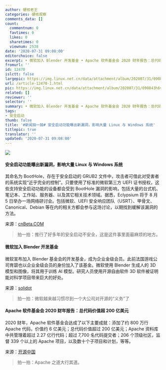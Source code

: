 ```yaml
---
author: 硬核老王
categories: 硬核观察
comments_data: []
count:
  commentnum: 0
  favtimes: 0
  likes: 0
  sharetimes: 0
  viewnum: 2538
date: '2020-07-31 09:08:00'
editorchoice: false
excerpt: • 微软加入 Blender 开发基金 • Apache 软件基金会 2020 财年报告：总代码价值超 200 亿美元
fromurl: ''
id: 12470
islctt: false
largepic: https://img.linux.net.cn/data/attachment/album/202007/31/090843h6voxzxb6edekbez.jpg
url: /article-12470-1.html
pic: https://img.linux.net.cn/data/attachment/album/202007/31/090843h6voxzxb6edekbez.jpg.thumb.jpg
related: []
reviewer: ''
selector: ''
summary: • 微软加入 Blender 开发基金 • Apache 软件基金会 2020 财年报告：总代码价值超 200 亿美元
tags:
- 安全启动
thumb: false
title: '#新闻拍一拍# 安全启动功能曝出新漏洞，影响大量 Linux 与 Windows 系统'
titlepic: true
translator: ''
updated: '2020-07-31 09:08:00'
---
```


![](/data/attachment/album/202007/31/090843h6voxzxb6edekbez.jpg)


#### 安全启动功能曝出新漏洞，影响大量 Linux 与 Windows 系统


其命名为 BootHole，存在于安全启动的 GRUB2 文件中，攻击者可借此对受害者的系统实现“近乎完全的控制”。只要使用了标准的微软第三方 UEFI 证书授权，这些支持安全启动功能的设备都会受到 BootHole 漏洞的影响，包括大量的台式机、笔记本、工作站、服务器、以及其它相关技术领域。据悉，Eclypsium 将于 8 月 5 日举办一场网络研讨会。包括微软、UEFI 安全响应团队（USRT）、甲骨文、Canonical、Debian 等在内的相关方都会参与这场讨论，以期找到缓解该漏洞的方法。


来源：[cnBeta.COM](https://www.cnbeta.com/articles/tech/1009469.htm)



> 
> 拍一拍：推行了好多年的安全启动不安全，这是这件事里面最麻烦的地方。
> 
> 
> 


#### 微软加入 Blender 开发基金


微软宣布加入 Blender 基金会的开发基金，成为企业金级会员。此前法国游戏公司育碧也以企业金级会员的身份加入了该基金。微软使用 Blender 生成人的 3D 模型和图像，将其用于训练 AI 模型。研究人员使用开源自由软件 3D 软件被证明能对科学项目带来巨大的好处。


来源：[solidot](https://www.solidot.org/story?sid=65096)



> 
> 拍一拍：微软越来越习惯尽到一个大公司对开源的“义务”了
> 
> 
> 


#### Apache 软件基金会 2020 财年报告：总代码价值超 200 亿美元


2020 财年，Apache 软件基金会达成了以下主要成就：添加了约 800 万行 Apache 代码，价值约 6 亿美元；总代码价值超过 200 亿美元；Apache 资料库中共管理着超过 2.27 亿行代码；超过 7,700 名代码提交者；206 个顶级社区，监督 339 个以上的 Apache 项目，以及数十个子项目和计划，等等。


来源：[开源中国](https://www.oschina.net/news/117590/asf-fy2020-annual-report)



> 
> 拍一拍：Apache 之道大行其道。
> 
> 
>